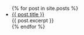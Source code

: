 <ul>
  {% for post in site.posts %}
    <li>
      <a href="/public{{ post.url }}">{{ post.title }}</a>
      <div class="test">{{ post.excerpt }}</div>
    </li>
  {% endfor %}
</ul>
